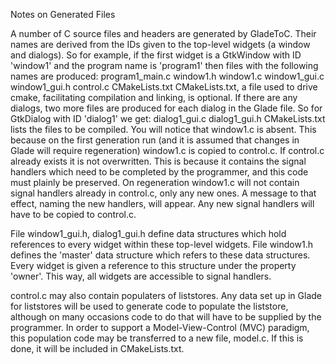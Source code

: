 Notes on Generated Files

A number of C source files and headers are generated by GladeToC.  Their names are derived from the IDs 
given to the top-level widgets (a window and dialogs). So for example, if the first widget is a GtkWindow
with ID 'window1' and the program name is 'program1' then files with the following names are produced:
	program1_main.c
	window1.h
	window1.c
	window1_gui.c
	window1_gui.h
	control.c
	CMakeLists.txt
CMakeLists.txt, a file used to drive cmake, facilitating compilation and linking, is optional. If there are any dialogs, two more files are produced for each dialog in the Glade file.  So for GtkDialog with ID 'dialog1' we get:
	dialog1_gui.c
	dialog1_gui.h
CMakeLists.txt lists the files to be compiled. You will	notice that window1.c is absent. This because on the first generation run (and it is assumed that changes in Glade will require regeneration) window1.c is copied to control.c.  If control.c already exists it is not overwritten. This is because it contains the signal handlers which need to be completed by the programmer, and this code must plainly be preserved. On regeneration window1.c will not contain signal handlers already in control.c, only any new ones.  A message to that effect, naming the new handlers, will appear. Any new signal handlers will have to be copied to control.c. 

File window1_gui.h, dialog1_gui.h define data structures which hold references to every widget within these top-level widgets.  File window1.h defines the 'master' data structure which refers to these data structures. Every widget is given a reference to this structure under the property 'owner'. This way, all widgets are accessible to signal handlers. 

control.c may also contain populaters of liststores.  Any data set up in Glade for liststores will be used to generate code to populate the liststore, although on many occasions code to do that will have to be supplied by the programmer. In order to support a Model-View-Control (MVC) paradigm, this population code may be transferred to a new file, model.c. If this is done, it will be included in CMakeLists.txt. 
